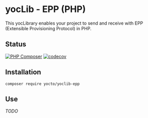 # yocLib - EPP (PHP)

This yocLibrary enables your project to send and receive with EPP (Extensible Provisioning Protocol) in PHP.

## Status

[![PHP Composer](https://github.com/yocto/yoclib-epp-php/actions/workflows/php.yml/badge.svg)](https://github.com/yocto/yoclib-epp-php/actions/workflows/php.yml)
[![codecov](https://codecov.io/gh/yocto/yoclib-epp-php/graph/badge.svg)](https://codecov.io/gh/yocto/yoclib-epp-php)

## Installation

`composer require yocto/yoclib-epp`

## Use

*TODO*